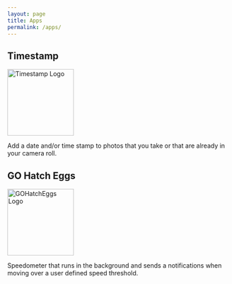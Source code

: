 ```yaml
---
layout: page
title: Apps
permalink: /apps/
---
```


## Timestamp
<a href="https://marcoc88.github.io/timestamp-landing-page/">
<img src="{{ site.baseurl }}/images/timestamplogo.png" alt="Timestamp Logo" class="center" width="150" height="150"/>
</a>

Add a date and/or time stamp to photos that you take or that are already in your camera roll.

## GO Hatch Eggs

<a href="https://itunes.apple.com/us/app/go-hatch-eggs/id1160596081?mt=8">
<img src="{{ site.baseurl }}/images/gohatcheggslogo.png" alt="GOHatchEggs Logo" width="150" height="150"/>
</a>

Speedometer that runs in the background and sends a notifications when moving over a user defined speed threshold.

